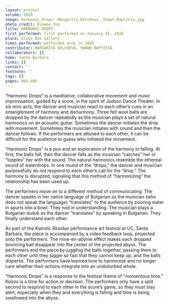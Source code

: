 ```yaml
---
layout: project
volume: 2020
image: Harmonic_Drops--Margarita_Delcheva__Shawn_Baptista.jpg
photo_credit: Eunwoo Yoo
title: HARMONIC DROPS
first_performed: first performed on January 01, 2020
place: Glass Box Gallery
times_performed: performed once in 2020
contributor: MARGARITA DELCHEVA, SHAWN BAPTISTA
collaborators: []
home: Santa Barbara
links: []
contact: ''
footnote: ''
tags: []
pages: 004-005
---
```





“Harmonic Drops” is a meditative, collaborative movement and music improvisation, guided by a score, in the spirit of Judson Dance Theater. In six mini-acts, the dancer and musician react to each other’s cues in an entanglement of harmony and disharmony. Three felt wool balls are dropped by the dancer repeatedly as the musician plays a set of natural harmonics on an acoustic guitar. Sometimes the dancer initiates the drop with movement. Sometimes the musician initiates with sound and then the dancer follows. If the performers are attuned to each other, it can be difficult for the audience to guess who initiated the movement. 

“Harmonic Drops” is a pun and an exploration of the harmony in falling. At first, the balls fall, then the dancer falls as the musician “catches” her or “topples” her with the sound. The natural harmonics resemble the ethereal sound of waterdrops. In one round of the “drops,” the dancer and musician purposefully do not respond to each other’s call for the “drop.” The harmony is disrupted, signaling that this method of “harmonizing” the relationship has been used up. 

The performers move on to a different method of communicating. The dancer speaks in her native language of Bulgarian as the musician (who does not speak the language) “translates” to the audience by pouring water in spurts into a bowl. They nod in understanding. The musician plays a Bulgarian duduk as the dancer “translates” by speaking in Bulgarian. They finally understand each other. 

As part of the *Kairotic Residue* performance art festival at UC, Santa Barbara, the piece is accompanied by a video feedback loop, projected onto the performers. The mise-en-abyme effect makes each dropped bouncing ball disappear into the center of the projected abyss. The performers end the piece by juggling the balls together, passing them to each other until they juggle so fast that they cannot keep up, and the balls disperse. The performers have learned how to harmonize and no longer care whether their actions integrate into an undisturbed whole. 

“Harmonic Drops” is a response to the festival theme of “momentous time.” *Kairos* is a time for action or decision. The performers only have a split second to respond to each other in the score’s game, so they must stay alert, especially when they and everything is falling and time is being swallowed into the abyss.
